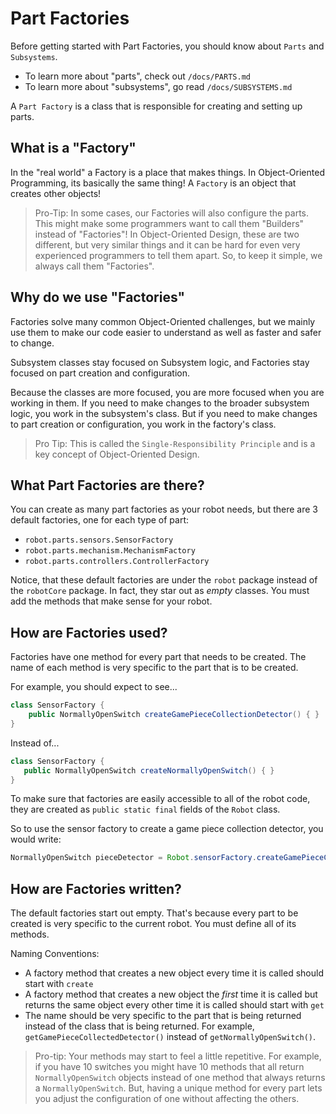# Part Factories

Before getting started with Part Factories, you should know about `Parts` and `Subsystems`.
  - To learn more about "parts", check out `/docs/PARTS.md`
  - To learn more about "subsystems", go read `/docs/SUBSYSTEMS.md`

A `Part Factory` is a class that is responsible for creating and setting up parts.

## What is a "Factory"

In the "real world" a Factory is a place that makes things. In Object-Oriented Programming, its
basically the same thing! A `Factory` is an object that creates other objects!

>Pro-Tip: In some cases, our Factories will also configure the parts. This might make some 
programmers want to call them "Builders" instead of "Factories"! In Object-Oriented Design, 
these are two different, but very similar things and it can be hard for even very experienced
programmers to tell them apart. So, to keep it simple, we always call them "Factories".

## Why do we use "Factories"

Factories solve many common Object-Oriented challenges, but we mainly use them to make our code 
easier to understand as well as faster and safer to change.

Subsystem classes stay focused on Subsystem logic, and Factories stay focused on part creation
and configuration. 

Because the classes are more focused, you are more focused when you are working in them. If you
need to make changes to the broader subsystem logic, you work in the subsystem's class. But if
you need to make changes to part creation or configuration, you work in the factory's class.

> Pro Tip: This is called the `Single-Responsibility Principle` and is a key concept of 
Object-Oriented Design.

## What Part Factories are there?

You can create as many part factories as your robot needs, but there are 3 default factories,
one for each type of part:

  - `robot.parts.sensors.SensorFactory`
  - `robot.parts.mechanism.MechanismFactory`
  - `robot.parts.controllers.ControllerFactory`

Notice, that these default factories are under the `robot` package instead of the `robotCore`
package. In fact, they star out as _empty_ classes. You must add the methods that make sense for
your robot. 

## How are Factories used?

Factories have one method for every part that needs to be created. The name of each method is 
very specific to the part that is to be created. 

For example, you should expect to see...
```java
class SensorFactory {
    public NormallyOpenSwitch createGamePieceCollectionDetector() { }
}
```

Instead of...
 ```java
class SensorFactory {
    public NormallyOpenSwitch createNormallyOpenSwitch() { }
}
 ```

To make sure that factories are easily accessible to all of the robot code, they are created as 
`public static final` fields of the `Robot` class.

So to use the sensor factory to create a game piece collection detector, you would write:
```java
NormallyOpenSwitch pieceDetector = Robot.sensorFactory.createGamePieceCollectionDetector();
```

## How are Factories written?

The default factories start out empty. That's because every part to be created is very specific 
to the current robot. You must define all of its methods.

Naming Conventions:

  - A factory method that creates a new object every time it is called should start with `create`
  - A factory method that creates a new object the _first_ time it is called but returns the same 
    object every other time it is called should start with `get`
  - The name should be very specific to the part that is being returned instead of the class that 
    is being returned. For example, `getGamePieceCollectedDetector()` instead of 
    `getNormallyOpenSwitch()`. 
    
>Pro-tip: Your methods may start to feel a little repetitive. For example, if you have 10 switches 
you might have 10 methods that all return `NormallyOpenSwitch` objects instead of one method that 
always returns a `NormallyOpenSwitch`. But, having a unique method for every part lets you adjust
the configuration of one without affecting the others.
